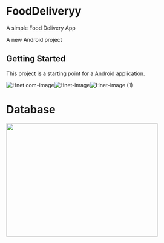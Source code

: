 # FoodDeliveryy

A simple Food Delivery App

A new Android project

## Getting Started

This project is a starting point for a Android application.</br>

![Hnet com-image](https://user-images.githubusercontent.com/66123919/88881600-74ac8700-d24d-11ea-95e2-6cd03737e2c1.gif)![Hnet-image](https://user-images.githubusercontent.com/66123919/88881610-7bd39500-d24d-11ea-95b2-1840af0202ac.gif)![Hnet-image (1)](https://user-images.githubusercontent.com/66123919/88881635-8aba4780-d24d-11ea-84dc-eb5d4f04a4c9.gif)




# Database 
<img src="https://cdn-media-1.freecodecamp.org/images/0*CPTNvq87xG-sUGdx.png" height="300" width="400">


